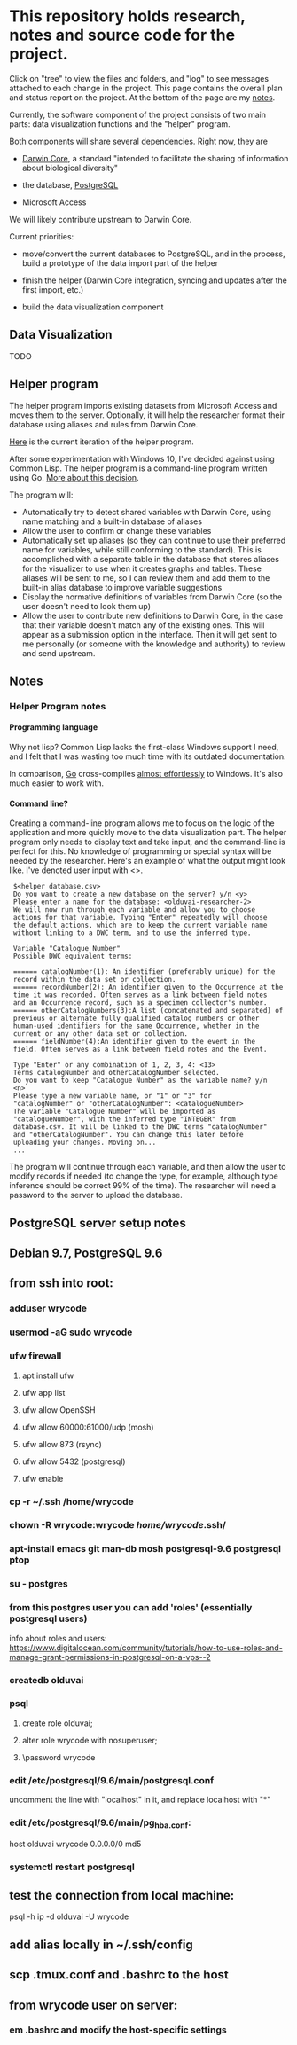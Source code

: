 # This repository holds research, notes and source code for the project. 

Click on "tree" to view the files and folders, and "log" to see
messages attached to each change in the project. This page contains
the overall plan and status report on the project. At the bottom of
the page are my [notes](#notes).

Currently, the software component of the project consists of two main
parts: data visualization functions and the "helper" program.

Both components will share several dependencies. Right now, they are 

* [Darwin Core](https://github.com/tdwg/dwc), a standard "intended to
  facilitate the sharing of information about biological diversity"
 
* the database, [PostgreSQL](https://www.postgresql.org/)
 
* Microsoft Access

We will likely contribute upstream to Darwin Core.

Current priorities: 

* move/convert the current databases to PostgreSQL, and in the
  process, build a prototype of the data import part of the helper

* finish the helper (Darwin Core integration, syncing and updates
  after the first import, etc.)

* build the data visualization component

## Data Visualization

TODO

## Helper program

The helper program imports existing datasets from Microsoft Access and
moves them to the server. Optionally, it will help the researcher format
their database using aliases and rules from Darwin Core.

[Here](https://git.sr.ht/~wrycode/olduvai/tree/master/olduvai.go) is
the current iteration of the helper program.

After some experimentation with Windows 10, I've decided against using
Common Lisp. The helper program is a command-line program written
using Go. [More about this decision](#helper).

The program will:

* Automatically try to detect shared variables with Darwin Core, using
  name matching and a built-in database of aliases
* Allow the user to confirm or change these variables
* Automatically set up aliases (so they can continue to use their
  preferred name for variables, while still conforming to the
  standard). This is accomplished with a separate table in the
  database that stores aliases for the visualizer to use when it
  creates graphs and tables. These aliases will be sent to me, so I
  can review them and add them to the built-in alias database to
  improve variable suggestions
* Display the normative definitions of variables from Darwin Core (so
  the user doesn't need to look them up)
* Allow the user to contribute new definitions to Darwin Core, in the
  case that their variable doesn't match any of the existing ones. This
  will appear as a submission option in the interface. Then it will get
  sent to me personally (or someone with the knowledge and authority) to
  review and send upstream.

## Notes <a id="notes"></a>

### Helper Program notes <a id="helper"></a>

#### Programming language

Why not lisp? Common Lisp lacks the first-class Windows support I
need, and I felt that I was wasting too much time with its outdated
documentation.

In comparison, [Go](https://golang.org) cross-compiles [almost
effortlessly](https://github.com/golang/go/wiki/WindowsCrossCompiling)
to Windows. It's also much easier to work with.

#### Command line?

Creating a command-line program allows me to focus on the logic of the
application and more quickly move to the data visualization part. The
helper program only needs to display text and take input, and the
command-line is perfect for this. No knowledge of programming or
special syntax will be needed by the researcher. Here's an example of
what the output might look like. I've denoted user input with <>.


     $<helper database.csv>
     Do you want to create a new database on the server? y/n <y>
     Please enter a name for the database: <olduvai-researcher-2>
     We will now run through each variable and allow you to choose
     actions for that variable. Typing "Enter" repeatedly will choose
     the default actions, which are to keep the current variable name
     without linking to a DWC term, and to use the inferred type.
     
     Variable "Catalogue Number"
     Possible DWC equivalent terms: 
     
     ====== catalogNumber(1): An identifier (preferably unique) for the
     record within the data set or collection.
     ====== recordNumber(2): An identifier given to the Occurrence at the
     time it was recorded. Often serves as a link between field notes
     and an Occurrence record, such as a specimen collector's number.
     ====== otherCatalogNumbers(3):A list (concatenated and separated) of
     previous or alternate fully qualified catalog numbers or other
     human-used identifiers for the same Occurrence, whether in the
     current or any other data set or collection.
     ====== fieldNumber(4):An identifier given to the event in the
     field. Often serves as a link between field notes and the Event.
     
     Type "Enter" or any combination of 1, 2, 3, 4: <13>
     Terms catalogNumber and otherCatalogNumber selected.
     Do you want to keep "Catalogue Number" as the variable name? y/n
     <n>
     Please type a new variable name, or "1" or "3" for
     "catalogNumber" or "otherCatalogNumber": <catalogueNumber>
     The variable "Catalogue Number" will be imported as
     "catalogueNumber", with the inferred type "INTEGER" from
     database.csv. It will be linked to the DWC terms "catalogNumber"
     and "otherCatalogNumber". You can change this later before
     uploading your changes. Moving on...
     ...
     
The program will continue through each variable, and then allow the
user to modify records if needed (to change the type, for example,
although type inference should be correct 99% of the time). The
researcher will need a password to the server to upload the database.

     
     
     


## PostgreSQL server setup notes <a id="server"></a>

<a id="org96a8308"></a>

## Debian 9.7, PostgreSQL 9.6


<a id="org08f12b7"></a>

## from ssh into root:


<a id="org95b436d"></a>

### adduser wrycode


<a id="org4f624ef"></a>

### usermod -aG sudo wrycode


<a id="org91bb08e"></a>

### ufw firewall

1.  apt install ufw

2.  ufw app list

3.  ufw allow OpenSSH

4.  ufw allow 60000:61000/udp (mosh)

5.  ufw allow 873 (rsync)

6.  ufw allow 5432 (postgresql)

7.  ufw enable


<a id="org5dea4ea"></a>

### cp -r ~/.ssh  /home/wrycode


<a id="org4804288"></a>

### chown -R wrycode:wrycode *home/wrycode*.ssh/


<a id="orgbf10128"></a>

### apt-install emacs git man-db mosh postgresql-9.6 postgresql ptop


<a id="org1a3a2a9"></a>

### su - postgres


<a id="org1205d1a"></a>

### from this postgres user you can add 'roles' (essentially postgresql users)

info about roles and users:
<https://www.digitalocean.com/community/tutorials/how-to-use-roles-and-manage-grant-permissions-in-postgresql-on-a-vps--2>


<a id="org8b4ad54"></a>

### createdb olduvai


<a id="org6aadcf9"></a>

### psql

1.  create role olduvai;

2.  alter role wrycode with nosuperuser;

3.  \password wrycode


<a id="orge7c6966"></a>

### edit /etc/postgresql/9.6/main/postgresql.conf

uncomment the line with "localhost" in it, and replace localhost with "\*"


<a id="orgce792ac"></a>

### edit /etc/postgresql/9.6/main/pg<sub>hba.conf</sub>:

host olduvai wrycode 0.0.0.0/0 md5


<a id="org24e4ba8"></a>

### systemctl restart postgresql


<a id="org394ea50"></a>

## test the connection from local machine:

psql -h ip -d olduvai -U wrycode


<a id="orga38c282"></a>

## add alias locally in ~/.ssh/config


<a id="org3c9c00d"></a>

## scp .tmux.conf and .bashrc to the host


<a id="org27ae4be"></a>

## from wrycode user on server:


<a id="org5b90f91"></a>

### em .bashrc and modify the host-specific settings

